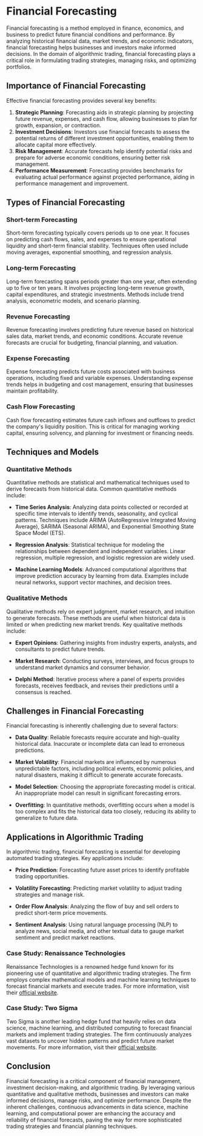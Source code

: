 # Financial Forecasting

Financial forecasting is a method employed in finance, economics, and business to predict future financial conditions and performance. By analyzing historical financial data, market trends, and economic indicators, financial forecasting helps businesses and investors make informed decisions. In the domain of algorithmic trading, financial forecasting plays a critical role in formulating trading strategies, managing risks, and optimizing portfolios.

## Importance of Financial Forecasting

Effective financial forecasting provides several key benefits:
1. **Strategic Planning**: Forecasting aids in strategic planning by projecting future revenue, expenses, and cash flow, allowing businesses to plan for growth, expansion, or contraction.
2. **Investment Decisions**: Investors use financial forecasts to assess the potential returns of different investment opportunities, enabling them to allocate capital more effectively.
3. **Risk Management**: Accurate forecasts help identify potential risks and prepare for adverse economic conditions, ensuring better risk management.
4. **Performance Measurement**: Forecasting provides benchmarks for evaluating actual performance against projected performance, aiding in performance management and improvement.

## Types of Financial Forecasting

### Short-term Forecasting
Short-term forecasting typically covers periods up to one year. It focuses on predicting cash flows, sales, and expenses to ensure operational liquidity and short-term financial stability. Techniques often used include moving averages, exponential smoothing, and regression analysis.

### Long-term Forecasting
Long-term forecasting spans periods greater than one year, often extending up to five or ten years. It involves projecting long-term revenue growth, capital expenditures, and strategic investments. Methods include trend analysis, econometric models, and scenario planning.

### Revenue Forecasting
Revenue forecasting involves predicting future revenue based on historical sales data, market trends, and economic conditions. Accurate revenue forecasts are crucial for budgeting, financial planning, and valuation.

### Expense Forecasting
Expense forecasting predicts future costs associated with business operations, including fixed and variable expenses. Understanding expense trends helps in budgeting and cost management, ensuring that businesses maintain profitability.

### Cash Flow Forecasting
Cash flow forecasting estimates future cash inflows and outflows to predict the company's liquidity position. This is critical for managing working capital, ensuring solvency, and planning for investment or financing needs.

## Techniques and Models

### Quantitative Methods
Quantitative methods are statistical and mathematical techniques used to derive forecasts from historical data. Common quantitative methods include:

- **Time Series Analysis**: Analyzing data points collected or recorded at specific time intervals to identify trends, seasonality, and cyclical patterns. Techniques include ARIMA (AutoRegressive Integrated Moving Average), SARIMA (Seasonal ARIMA), and Exponential Smoothing State Space Model (ETS).
  
- **Regression Analysis**: Statistical technique for modeling the relationships between dependent and independent variables. Linear regression, multiple regression, and logistic regression are widely used.
  
- **Machine Learning Models**: Advanced computational algorithms that improve prediction accuracy by learning from data. Examples include neural networks, support vector machines, and decision trees.

### Qualitative Methods
Qualitative methods rely on expert judgment, market research, and intuition to generate forecasts. These methods are useful when historical data is limited or when predicting new market trends. Key qualitative methods include:

- **Expert Opinions**: Gathering insights from industry experts, analysts, and consultants to predict future trends.
  
- **Market Research**: Conducting surveys, interviews, and focus groups to understand market dynamics and consumer behavior.
  
- **Delphi Method**: Iterative process where a panel of experts provides forecasts, receives feedback, and revises their predictions until a consensus is reached.

## Challenges in Financial Forecasting

Financial forecasting is inherently challenging due to several factors:

- **Data Quality**: Reliable forecasts require accurate and high-quality historical data. Inaccurate or incomplete data can lead to erroneous predictions.
  
- **Market Volatility**: Financial markets are influenced by numerous unpredictable factors, including political events, economic policies, and natural disasters, making it difficult to generate accurate forecasts.
  
- **Model Selection**: Choosing the appropriate forecasting model is critical. An inappropriate model can result in significant forecasting errors.
  
- **Overfitting**: In quantitative methods, overfitting occurs when a model is too complex and fits the historical data too closely, reducing its ability to generalize to future data.

## Applications in Algorithmic Trading

In algorithmic trading, financial forecasting is essential for developing automated trading strategies. Key applications include:

- **Price Prediction**: Forecasting future asset prices to identify profitable trading opportunities.
  
- **Volatility Forecasting**: Predicting market volatility to adjust trading strategies and manage risk.
  
- **Order Flow Analysis**: Analyzing the flow of buy and sell orders to predict short-term price movements.
  
- **Sentiment Analysis**: Using natural language processing (NLP) to analyze news, social media, and other textual data to gauge market sentiment and predict market reactions.

### Case Study: Renaissance Technologies

Renaissance Technologies is a renowned hedge fund known for its pioneering use of quantitative and algorithmic trading strategies. The firm employs complex mathematical models and machine learning techniques to forecast financial markets and execute trades. For more information, visit their [official website](https://www.rentec.com).

### Case Study: Two Sigma

Two Sigma is another leading hedge fund that heavily relies on data science, machine learning, and distributed computing to forecast financial markets and implement trading strategies. The firm continuously analyzes vast datasets to uncover hidden patterns and predict future market movements. For more information, visit their [official website](https://www.twosigma.com).

## Conclusion

Financial forecasting is a critical component of financial management, investment decision-making, and algorithmic trading. By leveraging various quantitative and qualitative methods, businesses and investors can make informed decisions, manage risks, and optimize performance. Despite the inherent challenges, continuous advancements in data science, machine learning, and computational power are enhancing the accuracy and reliability of financial forecasts, paving the way for more sophisticated trading strategies and financial planning techniques.